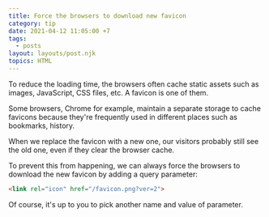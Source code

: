 ```yaml
---
title: Force the browsers to download new favicon
category: tip
date: 2021-04-12 11:05:00 +7
tags:
  - posts
layout: layouts/post.njk
topics: HTML
---
```


To reduce the loading time, the browsers often cache static assets such as images, JavaScript, CSS files, etc. A favicon is one of them.

Some browsers, Chrome for example, maintain a separate storage to cache favicons because they're frequently used in different places such as bookmarks, history.

When we replace the favicon with a new one, our visitors probably still see the old one, even if they clear the browser cache.

To prevent this from happening, we can always force the browsers to download the new favicon by adding a query parameter:

```html
<link rel="icon" href="/favicon.png?ver=2">
```

Of course, it's up to you to pick another name and value of parameter.